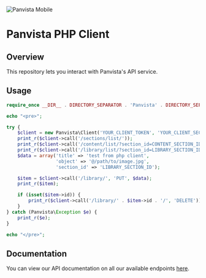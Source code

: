 ![Panvista Mobile](http://panvistamobile.com/static/git/panvista.png)

# Panvista PHP Client

## Overview
This repository lets you interact with Panvista's API service.

## Usage

```php
require_once __DIR__ . DIRECTORY_SEPARATOR . 'Panvista' . DIRECTORY_SEPARATOR . 'Client.php';

echo "<pre>";

try {
    $client = new Panvista\Client('YOUR_CLIENT_TOKEN', 'YOUR_CLIENT_SECRET');
    print_r($client->call('/sections/list/'));
    print_r($client->call('/content/list/?section_id=CONTENT_SECTION_ID'));
    print_r($client->call('/library/list/?section_id=LIBRARY_SECTION_ID'));
    $data = array('title' => 'test from php client',
                  'object' => '@/path/to/image.jpg',
                  'section_id' => 'LIBRARY_SECTION_ID');

    $item = $client->call('/library/', 'PUT', $data);
    print_r($item);

    if (isset($item->id)) {
        print_r($client->call('/library/' . $item->id . '/', 'DELETE'));
    }
} catch (Panvista\Exception $e) {
    print_r($e);
}

echo "</pre>";
```

## Documentation

You can view our API documentation on all our available endpoints [here](http://docs.panvista.apiary.io/).
